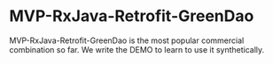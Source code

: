 # MVP-RxJava-Retrofit-GreenDao
MVP-RxJava-Retrofit-GreenDao is the most popular commercial combination so far. We write the DEMO to learn to use it synthetically.  
